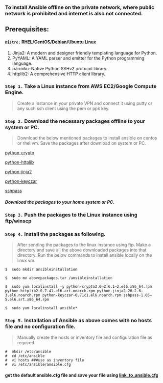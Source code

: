### To install Ansible offline on the private network, where public network is prohibited and internet is also not connected.

## Prerequisites:
#### `Distro:` RHEL/CentOS/Debian/Ubuntu Linux

1) Jinja2: A modern and designer friendly templating language for Python.
2) PyYAML: A YAML parser and emitter for the Python programming language.
3) parmiko: Native Python SSHv2 protocol library.
4) httplib2: A comprehensive HTTP client library.

### `Step 1.` Take a Linux instance from AWS EC2/Google Compute Engine.

> Create a instance in your private VPN and connect it using putty or any such ssh client using the pem or ppk key.

### `Step 2.` Download the necessary packages offline to your system or PC.

> Download the below mentioned packages to install ansible on centos or rhel vm. Save the packages after download on system or PC.

[python-crypto](https://www.rpmfind.net/linux/rpm2html/search.php?query=python-crypto)

[python-httplib](https://www.rpmfind.net/linux/rpm2html/search.php?query=python-httplib&submit=Search+...&system=&arch=)

[python-jinja2](https://www.rpmfind.net/linux/rpm2html/search.php?query=python-jinja2&submit=Search+...&system=&arch=)

[python-keyczar](https://www.rpmfind.net/linux/rpm2html/search.php?query=python-keyczar&submit=Search+...&system=&arch=)

[sshpass](https://www.rpmfind.net/linux/rpm2html/search.php?query=sshpass&submit=Search+...&system=&arch=)

##### Download the packages to your home system or PC.

### `Step 3.` Push the packages to the Linux instance using ftp/winscp

### `Step 4.` Install the packages as following.

> After sending the packages to the linux instance using ftp. Make a directory and save all the above downloaded packages into that directory. Run the below commands to install ansible locally on the linux vm.
```
$  sudo mkdir ansibleinstallation

$  sudo mv abovepackages.tar /ansibleinstallation

$  sudo yum localinstall -y python-crypto2.6–2.6.1–2.el6.x86_64.rpm python-httplib2–0.7.41.el6.art.noarch.rpm python-jinja2–26–2.6–3.el6.noarch.rpm python-keyczar-0.71c1.el6.noarch.rpm sshpass-1.05–5.el6.art.x86_64.rpm

$  sudo yum localinstall ansible*
```

### `Step 5.` Installation of Ansible as above comes with no hosts file and no configuration file.

> Manually create the hosts or inventory file and configuration file as required.

```
#  mkdir /etc/ansible
#  cd /etc/ansible
#  vi hosts ###use as inventory file
#  vi /etc/ansible/ansible.cfg
```
#### get the default ansible.cfg file and save your file using [link_to_ansible.cfg](https://raw.githubusercontent.com/ansible/ansible/devel/examples/ansible.cfg)
